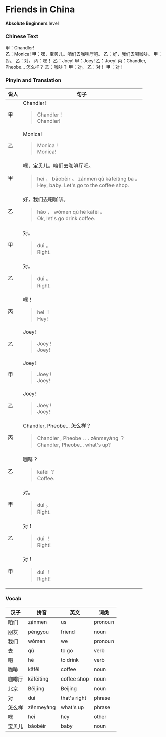 # Friends in China
**Absolute Beginners** level
### Chinese Text
甲：Chandler!<br />乙：Monica!
甲：嘿，宝贝儿。咱们去咖啡厅吧。
乙：好，我们去喝咖啡。
甲：对。
乙：对。
丙：嘿！
乙：Joey!
甲：Joey!
乙：Joey!
丙：Chandler, Pheobe... 怎么样？
乙：咖啡？
甲：对。
乙：对！
甲：对！

### Pinyin and Translation
|说人|句子|
|----|----|
|甲|Chandler!<blockquote>Chandler !<br />Chandler!</blockquote>|
|乙|Monica!<blockquote>Monica !<br />Monica!</blockquote>|
|甲|嘿，宝贝儿。咱们去咖啡厅吧。<blockquote>hei ， bǎobèir 。 zánmen qù kāfēitīng ba 。<br />Hey, baby. Let's go to the coffee shop.</blockquote>|
|乙|好，我们去喝咖啡。<blockquote>hǎo ， wǒmen qù hē kāfēi 。<br />Ok, let's go drink coffee.</blockquote>|
|甲|对。<blockquote>duì 。<br />Right.</blockquote>|
|乙|对。<blockquote>duì 。<br />Right.</blockquote>|
|丙|嘿！<blockquote>hei ！<br />Hey!</blockquote>|
|乙|Joey!<blockquote>Joey !<br />Joey!</blockquote>|
|甲|Joey!<blockquote>Joey !<br />Joey!</blockquote>|
|乙|Joey!<blockquote>Joey !<br />Joey!</blockquote>|
|丙|Chandler, Pheobe... 怎么样？<blockquote>Chandler ,  Pheobe . . .  zěnmeyàng ？<br />Chandler, Pheobe... what's up?</blockquote>|
|乙|咖啡？<blockquote>kāfēi ？<br />Coffee.</blockquote>|
|甲|对。<blockquote>duì 。<br />Right.</blockquote>|
|乙|对！<blockquote>duì ！<br />Right!</blockquote>|
|甲|对！<blockquote>duì ！<br />Right!</blockquote>|
### Vocab
|汉子|拼音|英文|词类|
|----|----|----|----|
|咱们|zánmen|us|pronoun|
|朋友|péngyou|friend|noun|
|我们|wǒmen|we|pronoun|
|去|qù|to go|verb|
|喝|hē|to drink|verb|
|咖啡|kāfēi|coffee|noun|
|咖啡厅|kāfēitīng|coffee shop|noun|
|北京|Běijīng|Beijing|noun|
|对|duì|that's right|phrase|
|怎么样|zěnmeyàng|what's up|phrase|
|嘿|hei|hey|other|
|宝贝儿|bǎobèir|baby|noun|
